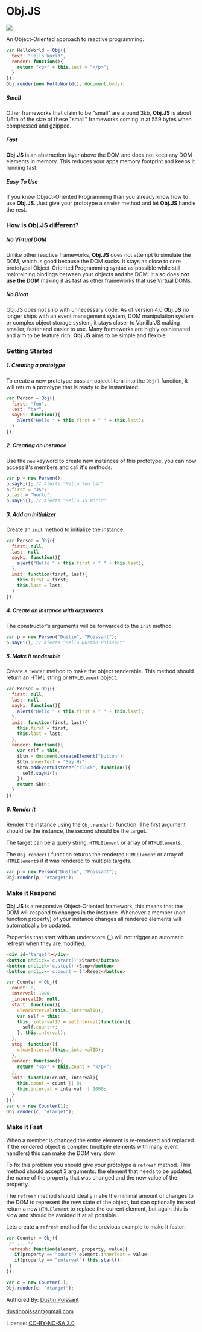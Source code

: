 # Obj.JS

![](docs/ObjJS-purple.png)

An Object-Oriented approach to reactive programming.

```javascript
var HelloWorld = Obj({
  text: "Hello World",
  render: function(){
    return "<p>" + this.text + "</p>";
  }
});
Obj.render(new HelloWorld(), document.body);
```

##### Small
Other frameworks that claim to be "small" are around 3kb, **Obj.JS** is about 1/6th of the size of these "small" frameworks coming in at 559 bytes when compressed and gzipped.

##### Fast
**Obj.JS** is an abstraction layer above the DOM and does not keep any DOM elements in memory. This reduces your apps memory footprint and keeps it running fast.

##### Easy To Use
If you know Object-Oriented Programming than you already know how to use **Obj.JS**. Just give your prototype a `render` method and let **Obj.JS** handle the rest.

### How is Obj.JS different?

##### No Virtual DOM
Unlike other reactive frameworks, **Obj.JS** does not attempt to simulate the DOM, which is good because the DOM sucks. It stays as close to core prototypal Object-Oriented Programming syntax as possible while still maintaining bindings between your objects and the DOM. It also does **not use the DOM** making it as fast as other frameworks that use Virtual DOMs.

##### No Bloat
Obj.JS does not ship with unnecessary code. As of version 4.0 **Obj.JS** no longer ships with an event management system, DOM manipulation system or complex object storage system, it stays closer to Vanilla JS making smaller, faster and easier to use. Many frameworks are highly opinionated and aim to be feature rich, **Obj.JS** aims to be simple and flexible.

### Getting Started
##### 1. Creating a prototype
To create a new prototype pass an object literal into the `Obj()` function, it will return a prototype that is ready to be instantiated.
```javascript
var Person = Obj({
  first: "foo",
  last: "bar",
  sayHi: function(){
    alert("Hello " + this.first + " " + this.last);
  }
});
```

##### 2. Creating an instance
Use the `new` keyword to create new instances of this prototype, you can now access it's members and call it's methods.
```javascript
var p = new Person();
p.sayHi(); // Alerts "Hello foo bar"
p.first = "JS";
p.last = "World";
p.sayHi(); // Alerts "Hello JS World"
```

##### 3. Add an initializer
Create an `init` method to initialize the instance.
```javascript
var Person = Obj({
  first: null,
  last: null,
  sayHi: function(){
    alert("Hello " + this.first + " " + this.last);
  },
  init: function(first, last){
    this.first = first;
    this.last = last;
  }
});
```

##### 4. Create an instance with arguments
The constructor's arguments will be forwarded to the `init` method.
```javascript
var p = new Person("Dustin", "Poissant");
p.sayHi(); // Alerts "Hello Dustin Poissant"
```

##### 5. Make it renderable
Create a `render` method to make the object renderable. This method should return an HTML string or `HTMLElement` object.
```javascript
var Person = Obj({
  first: null,
  last: null,
  sayHi: function(){
    alert("Hello " + this.first + " " + this.last);
  },
  init: function(first, last){
    this.first = first;
    this.last = last;
  },
  render: function(){
    var self = this,
    $btn = document.createElement("button");
    $btn.innerText = "Say Hi";
    $btn.addEventListener("click", function(){
      self.sayHi();
    });
    return $btn;
  }
});
```

##### 6. Render it
Render the instance using the `Obj.render()` function. The first argument should be the instance, the second should be the target.

The target can be a query string, `HTMLElement` or array of `HTMLElement`s.

The `Obj.render()` function returns the rendered `HTMLElement` or array of `HTMLElement`s if it was rendered to multiple targets.
```javascript
var p = new Person("Dustin", "Poissant");
Obj.render(p, "#target");
```

### Make it Respond
**Obj.JS** is a responsive Object-Oriented framework, this means that the DOM will respond to changes in the instance. Whenever a member (non-function property) of your instance changes all rendered elements will automatically be updated.

Properties that start with an underscore (\_) will not trigger an automatic refresh when they are modified.

```html
<div id='target'></div>
<button onclick='c.start()'>Start</button>
<button onclick='c.stop()'>Stop</button>
<button onclick='c.count = 1'>Reset</button>
```

```javascript
var Counter = Obj({
  count: 0,
  interval: 1000,
  _intervalID: null,
  start: function(){
    clearInterval(this._intervalID);
    var self = this;
    this._intervalID = setInterval(function(){
      self.count++;
    }, this.interval);
  },
  stop: function(){
    clearInterval(this._intervalID);
  },
  render: function(){
    return "<p>" + this.count + "</p>";
  },
  init: function(count, interval){
    this.count = count || 0;
    this.interval = interval || 1000;
  }
});
var c = new Counter(1);
Obj.render(c, "#target");
```

### Make it Fast
When a member is changed the entire element is re-rendered and replaced. If the rendered object is complex (multiple elements with many event handlers) this can make the DOM very slow.

To fix this problem you should give your prototype a `refresh` method. This method should accept 3 arguments: the element that needs to be updated, the name of the property that was changed and the new value of the property.

The `refresh` method should ideally make the minimal amount of changes to the DOM to represent the new state of the object, but can optionally instead return a new `HTMLElement` to replace the current element, but again this is slow and should be avoided if at all possible.

Lets create a `refresh` method for the previous example to make it faster:

```javascript
var Counter = Obj({
 /* ... */
 refresh: function(element, property, value){
   if(property == "count") element.innerText = value;
   if(property == "interval") this.start();
 }
});

var c = new Counter(1);
Obj.render(c, "#target");
```

Authored By: [Dustin Poissant](http://github.com/dustinpoissant/)

[dustinpoissant@gmail.com](dustinpoissant@gmail.com)

License: [CC-BY-NC-SA 3.0](https://creativecommons.org/licenses/by-nc-sa/3.0/)
